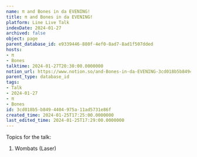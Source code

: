 ```yaml
---
name: π and Bones in da EVENING!
title: π and Bones in da EVENING!
platform: Line Live Talk
indexDate: 2024-01-27
archived: false
object: page
parent_database_id: e9339446-880f-4ef0-8ad7-8ad1f507dded
hosts:
- π
- Bones
talktime: 2024-01-27T20:30:00.0000000
notion_url: https://www.notion.so/and-Bones-in-da-EVENING-3cd018b5b8494404975a11ad5731e86f
parent_type: database_id
tags:
- Talk
- 2024-01-27
- π
- Bones
id: 3cd018b5-b849-4404-975a-11ad5731e86f
created_time: 2024-01-25T17:25:00.0000000
last_edited_time: 2024-01-25T17:29:00.0000000
---
```


Topics for the talk:
1. Wombats (Laser)

























